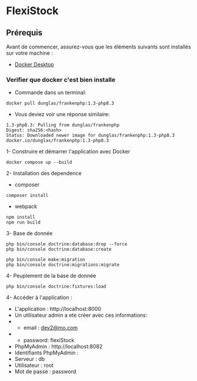 # FlexiStock
## Prérequis
Avant de commencer, assurez-vous que les éléments suivants sont installés sur votre machine :
*  [Docker Desktop](https://www.docker.com/products/docker-desktop/)
### Verifier que docker c'est bien installe
- Commande dans un terminal:
```shell
docker pull dunglas/frankenphp:1.3-php8.3
```
- Vous deviez voir une réponse similaire:
```shell
1.3-php8.3: Pulling from dunglas/frankenphp
Digest: sha256:<hash>
Status: Downloaded newer image for dunglas/frankenphp:1.3-php8.3
docker.io/dunglas/frankenphp:1.3-php8.3
```

1- Construire et démarrer l'application avec Docker
```shell
docker compose up --build
```
2- Installation des dependence
- composer
```shell
composer install
```
- webpack
```shell
npm install
npm run build
```
3- Base de donnée
 ```shell
php bin/console doctrine:database:drop --force
php bin/console doctrine:database:create

php bin/console make:migration
php bin/console doctrine:migrations:migrate
```
4- Peuplement de la base de donnée
```shell
php bin/console doctrine:fixtures:load
```

4- Accéder à l'application :

* L'application : http://localhost:8000
* Un utilisateur admin a ete créer avec ces informations:
* * email : dev2@mo.com
* * password: flexiStock
* PhpMyAdmin : http://localhost:8082
* Identifiants PhpMyAdmin :
* Serveur : db
* Utilisateur : root
* Mot de passe : password
